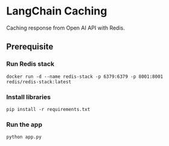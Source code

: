# LangChain Caching
Caching response from Open AI API with Redis.

## Prerequisite
### Run Redis stack
```
docker run -d --name redis-stack -p 6379:6379 -p 8001:8001 redis/redis-stack:latest
```

### Install libraries
```
pip install -r requirements.txt
```

### Run the app
```
python app.py
```